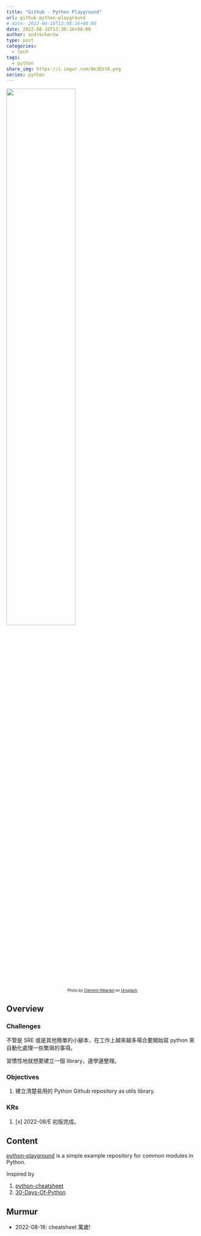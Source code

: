 ```yaml
---
title: "Github - Python Playground"
url: github-python-playground
# date: 2022-08-16T13:08:16+08:00
date: 2022-08-16T13:30:16+08:00
author: androchentw
type: post
categories:
  - tech
tags: 
  - python
share_img: https://i.imgur.com/Qe3Dzt6.png
series: python
---
```


<img style="width:60%;" src="https://i.imgur.com/Qe3Dzt6.png">
<p align="center"><sub><sup>
  Photo by <a href="https://unsplash.com/@clemhlrdt?utm_source=unsplash&utm_medium=referral&utm_content=creditCopyText">Clément Hélardot</a> on <a href="https://unsplash.com/collections/SV-KO-htOoM/tech?utm_source=unsplash&utm_medium=referral&utm_content=creditCopyText">Unsplash</a>
</sup></sub></p>

## Overview

### Challenges

不管是 SRE 或是其他簡單的小腳本，在工作上越來越多場合要開始寫 python 來自動化處理一些繁瑣的事項。

習慣性地就想要建立一個 library，邊學邊整理。

### Objectives

1. 建立清楚易用的 Python Github repository as utils library.

### KRs

1. [x] 2022-08/E 初版完成。

<!--more-->

## Content

[python-playground](https://github.com/androchentw/python-playground) is a simple example repository for common modules in Python.

Inspired by

1. [python-cheatsheet](https://github.com/androchentw/python-cheatsheet)
2. [30-Days-Of-Python](https://github.com/androchentw/30-Days-Of-Python)

## Murmur

* 2022-08-16: cheatsheet 萬歲!
